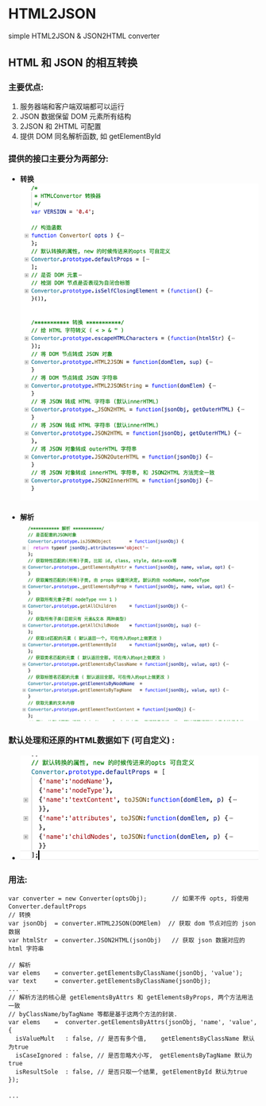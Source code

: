 # HTML2JSON
simple HTML2JSON &amp; JSON2HTML converter


##  HTML 和 JSON 的相互转换

### 主要优点:
1. 服务器端和客户端双端都可以运行
2. JSON 数据保留 DOM 元素所有结构
3. 2JSON 和 2HTML 可配置
4. 提供 DOM 同名解析函数, 如 getElementById

### 提供的接口主要分为两部分:
* #### 转换 ![image](https://github.com/3fatty/HTML2JSON/blob/master/imgs/convert.png)
* #### 解析 ![image](https://github.com/3fatty/HTML2JSON/blob/master/imgs/parse.png)

### 默认处理和还原的HTML数据如下 (可自定义) :
* ####  ![image](https://github.com/3fatty/HTML2JSON/blob/master/imgs/defaultprops.png)


### 用法:
```
var converter = new Converter(optsObj);       // 如果不传 opts, 将使用 Converter.defaultProps
// 转换
var jsonObj  = converter.HTML2JSON(DOMElem)  // 获取 dom 节点对应的 json 数据
var htmlStr  = converter.JSON2HTML(jsonObj)   // 获取 json 数据对应的 html 字符串

// 解析
var elems    = converter.getElementsByClassName(jsonObj, 'value');
var text     = converter.getElementsByClassName(jsonObj);
...
// 解析方法的核心是 getElementsByAttrs 和 getElementsByProps, 两个方法用法一致
// byClassName/byTagName 等都是基于这两个方法的封装.
var elems    =  converter.getElementsByAttrs(jsonObj, 'name', 'value',  {
  isValueMult   : false, // 是否有多个值,    getElementsByClassName 默认为true
  isCaseIgnored : false, // 是否忽略大小写,  getElementsByTagName 默认为true
  isResultSole  : false, // 是否只取一个结果, getElementById 默认为true
});

...

```
